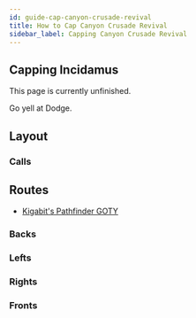 ```yaml
---
id: guide-cap-canyon-crusade-revival
title: How to Cap Canyon Crusade Revival
sidebar_label: Capping Canyon Crusade Revival
---
```

## Capping Incidamus
This page is currently unfinished.

Go yell at Dodge.
## Layout
### Calls
## Routes
- [Kigabit's Pathfinder GOTY](http://www.youtube.com/playlist?list=PLor2TDMmuFQyTwG_3Vyby0sfdBOLeGu2r)
### Backs
### Lefts
### Rights
### Fronts
